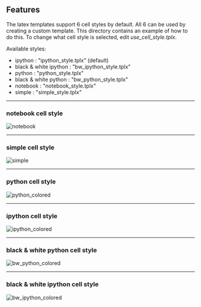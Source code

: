 ## Features

The latex templates support 6 cell styles by default.  All 6 can be used by creating a custom template.  This directory contains an example of how to do this.  To change what cell style is selected, edit *use_cell_style.tplx*.

Available styles:
- ipython : "ipython_style.tplx" (default)
- black & white ipython : "bw_ipython_style.tplx"
- python : "python_style.tplx"
- black & white python : "bw_python_style.tplx"
- notebook : "notebook_style.tplx"
- simple : "simple_style.tplx"

---------------------------------------------------------

### notebook cell style
    
![notebook](https://f.cloud.github.com/assets/3292874/1083822/2b7713ea-15a1-11e3-99f4-78299e6d2f94.png) 

---------------------------------------------------------
      
### simple cell style
      
![simple](https://f.cloud.github.com/assets/3292874/1083826/3b996a52-15a1-11e3-8505-c18267eb51f0.png) 

---------------------------------------------------------
      
### python cell style
      
![python_colored](https://f.cloud.github.com/assets/3292874/1083827/4b585638-15a1-11e3-8f2d-db38277c0403.png) 

---------------------------------------------------------
      
### ipython cell style
      
![ipython_colored](https://f.cloud.github.com/assets/3292874/1085507/eb6ad160-15d2-11e3-8c63-4e2913a84c28.png)

---------------------------------------------------------
      
### black & white python cell style
      
![bw_python_colored](https://f.cloud.github.com/assets/3292874/1083834/6e7e2e44-15a1-11e3-8815-d845ab09ef20.png) 

---------------------------------------------------------
      
### black & white ipython cell style

![bw_ipython_colored](https://f.cloud.github.com/assets/3292874/1085506/cd6af1a4-15d2-11e3-9405-33cc893f73c2.png)

